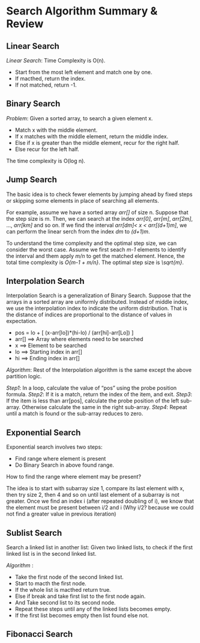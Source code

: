 # Search Algorithm Summary & Review
## Linear Search 
*Linear Search*: Time Complexity is O(n).
* Start from the most left element and match one by one.
* If macthed, return the index.
* If not matched, return -1.

## Binary Search 
*Problem*: Given a sorted array, to search  a given element x.
* Match x with the middle element.
* If x matches with the middle element, return the middle index.
* Else if x is greater than the middle element, recur for the right half.
* Else recur for the left half.

The time complexity is O(log n).

## Jump Search 
The basic idea is to check fewer elements by jumping ahead by fixed steps or skipping some elements in place of searching all elements.

For example, assume we have a sorted array *arr[]* of size n. Suppose that the step size is m. Then, we can search at the index *arr[0]*, *arr[m]*, *arr[2m]*, ..., *arr[km]* and so on. If we find the interval *arr[dm]< x < arr[(d+1)m]*, we can perform the linear serch from the index *dm* to *(d+1)m*.

To understand the time complexity and the optimal step size, we can consider the worst case. Assume we first seach *m-1* elements to identify the interval and them apply *m/n* to get the matched element. Hence, the total time complexity is *O{m-1 + m/n}*. The optimal step size is *\sqrt{m}*.

## Interpolation Search 
Interpolation Search is a generalization of Binary Search.  Suppose that the arrays in a sorted array are uniformly distributed. Instead of middle index, we use the interpolation index to indicate the uniform distribution. That is the distance of indices are proportional to the distance of values in expectation. 

* pos = lo + [ (x-arr[lo])*(hi-lo) / (arr[hi]-arr[Lo]) ]
* arr[] ==> Array where elements need to be searched
* x     ==> Element to be searched
* lo    ==> Starting index in arr[]
* hi    ==> Ending index in arr[]

*Algorithm*: 
Rest of the Interpolation algorithm is the same except the above partition logic.

*Step1*: In a loop, calculate the value of “pos” using the probe position formula.
*Step2*: If it is a match, return the index of the item, and exit.
*Step3*: If the item is less than arr[pos], calculate the probe position of the left sub-array. Otherwise calculate the same in the right sub-array.
*Step4*: Repeat until a match is found or the sub-array reduces to zero.

## Exponential Search
Exponential search involves two steps:
* Find range where element is present
* Do Binary Search in above found range.

How to find the range where element may be present?

The idea is to start with subarray size 1, compare its last element with x, then try size 2, then 4 and so on until last element of a subarray is not greater.
Once we find an index i (after repeated doubling of i), we know that the element must be present between i/2 and i (Why i/2? because we could not find a greater value in previous iteration)

## Sublist Search 
Search a linked list in another list:  Given two linked lists, to check if the first linked list is in the second linked list. 

*Algorithm* :
* Take the first node of the second linked list.
* Start to macth the first node.
* If the whole list is macthed return true.
* Else if break and take first list to the first node again.
* And Take second list to its second node.
* Repeat these steps until any of the linked lists becomes empty.
* If the first list becomes empty then list found else not.

## Fibonacci Search


